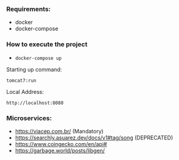 ### Requirements:
 - docker
 - docker-compose


### How to execute the project
 - `docker-compose up`

Starting up command:

`tomcat7:run`

Local Address:

`http://localhost:8080`


### Microservices:

 - https://viacep.com.br/ (Mandatory)
 - https://searchly.asuarez.dev/docs/v1#tag/song (DEPRECATED)
 - https://www.coingecko.com/en/api#
 - https://garbage.world/posts/libgen/